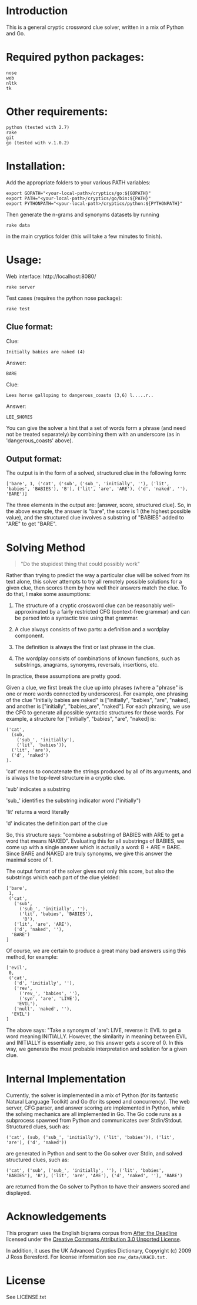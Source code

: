 # Introduction
This is a general cryptic crossword clue solver, written in a mix of Python and Go. 

# Required python packages:

	nose
	web
	nltk
	tk

# Other requirements:

	python (tested with 2.7)
	rake
	git
	go (tested with v.1.0.2)

# Installation:

Add the appropriate folders to your various PATH variables:

	export GOPATH="<your-local-path>/cryptics/go:${GOPATH}"
	export PATH="<your-local-path>/cryptics/go/bin:${PATH}"
	export PYTHONPATH="<your-local-path>/cryptics/python:${PYTHONPATH}"
	
Then generate the n-grams and synonyms datasets by running

	rake data

in the main cryptics folder (this will take a few minutes to finish). 

# Usage:

Web interface: http://localhost:8080/

	rake server

Test cases (requires the python nose package):

	rake test

## Clue format:

Clue:

	Initially babies are naked (4)

Answer:

	BARE

Clue: 

	Lees horse galloping to dangerous_coasts (3,6) l.....r..

Answer: 

	LEE_SHORES

You can give the solver a hint that a set of words form a phrase (and need not be treated separately) by combining them with an underscore (as in 'dangerous_coasts' above). 

## Output format: 

The output is in the form of a solved, structured clue in the following form: 

	['bare', 1, ('cat', ('sub', ('sub_', 'initially', ''), ('lit', 'babies', 'BABIES'), 'B'), ('lit', 'are', 'ARE'), ('d', 'naked', ''), 'BARE')] 

The three elements in the output are: [answer, score, structured clue]. So, in the above example, the answer is "bare", the score is 1 (the highest possible value), and the structured clue involves a substring of "BABIES" added to "ARE" to get "BARE". 

# Solving Method

>"Do the stupidest thing that could possibly work"

Rather than trying to predict the way a particular clue will be solved from its text alone, this solver attempts to try all remotely possible solutions for a given clue, then scores them by how well their answers match the clue. To do that, I make some assumptions:

1. The structure of a cryptic crossword clue can be reasonably well-approximated by a fairly restricted CFG (context-free grammar) and can be parsed into a syntactic tree using that grammar.

2. A clue always consists of two parts: a definition and a wordplay component. 

3. The definition is always the first or last phrase in the clue.

4. The wordplay consists of combinations of known functions, such as substrings, anagrams, synonyms, reversals, insertions, etc.

In practice, these assumptions are pretty good. 

Given a clue, we first break the clue up into phrases (where a "phrase" is one or more words connected by underscores). For example, one phrasing of the clue "Initially babies are naked" is ["initially", "babies", "are", "naked], and another is ["initially", "babies_are", "naked"]. For each phrasing, we use the CFG to generate all possible syntactic structures for those words. For example, a structure for ["initially", "babies", "are", "naked] is:

	('cat', 
	  (sub, 
	  	('sub_', 'initially'), 
	  	('lit', 'babies')), 
	  ('lit', 'are'), 
	  ('d', 'naked')
	). 

'cat' means to concatenate the strings produced by all of its arguments, and is always the top-level structure in a cryptic clue.

'sub' indicates a substring

'sub_' identifies the substring indicator word ("initially")

'lit' returns a word literally

'd' indicates the definition part of the clue

So, this structure says: "combine a substring of BABIES with ARE to get a word that means NAKED". Evaluating this for all substrings of BABIES, we come up with a single answer which is actually a word: B + ARE = BARE. Since BARE and NAKED are truly synonyms, we give this answer the maximal score of 1. 


The output format of the solver gives not only this score, but also the substrings which each part of the clue yielded: 

	['bare', 
	 1, 
	 ('cat', 
	   ('sub', 
	     ('sub_', 'initially', ''), 
	     ('lit', 'babies', 'BABIES'), 
	   	  'B'), 
	   ('lit', 'are', 'ARE'), 
	   ('d', 'naked', ''), 
	  'BARE')
	] 

Of course, we are certain to produce a great many bad answers using this method, for example: 

	['evil', 
	 0, 
	 ('cat', 
	   ('d', 'initially', ''), 
	   ('rev', 
	     ('rev_', 'babies', ''), 
	     ('syn', 'are', 'LIVE'), 
	    'EVIL'), 
	   ('null', 'naked', ''), 
	  'EVIL')
	]

The above says: "Take a synonym of 'are': LIVE, reverse it: EVIL to get a word meaning INITIALLY. However, the similarity in meaning between EVIL and INITIALLY is essentially zero, so this answer gets a score of 0. 
In this way, we generate the most probable interpretation and solution for a given clue. 

# Internal Implementation

Currently, the solver is implemented in a mix of Python (for its fantastic Natural Language Toolkit) and Go (for its speed and concurrency). The web server, CFG parser, and answer scoring are implemented in Python, while the solving mechanics are all implemented in Go. The Go code runs as a subprocess spawned from Python and communicates over Stdin/Stdout.  Structured clues, such as: 

	('cat', (sub, ('sub_', 'initially'), ('lit', 'babies')), ('lit', 'are'), ('d', 'naked'))

are generated in Python and sent to the Go solver over Stdin, and solved structured clues, such as: 

	('cat', ('sub', ('sub_', 'initially', ''), ('lit', 'babies', 'BABIES'), 'B'), ('lit', 'are', 'ARE'), ('d', 'naked', ''), 'BARE')

are returned from the Go solver to Python to have their answers scored and displayed. 


# Acknowledgements

This program uses the English bigrams corpus from [After the Deadline](http://blog.afterthedeadline.com/2010/07/20/after-the-deadline-bigram-corpus-our-gift-to-you/) licensed under the [Creative Commons Attribution 3.0 Unported License](http://creativecommons.org/licenses/by/3.0/). 

In addition, it uses the UK Advanced Cryptics Dictionary, Copyright (c) 2009 J Ross Beresford. For license information see `raw_data/UKACD.txt.`

# License

See LICENSE.txt

